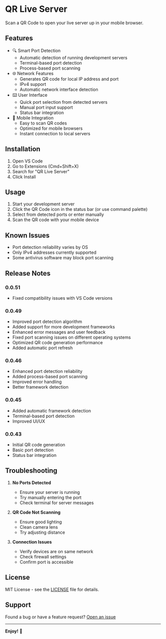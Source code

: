 # QR Live Server

Scan a QR Code to open your live server up in your mobile browser.

## Features

- 🔍 Smart Port Detection
  - Automatic detection of running development servers
  - Terminal-based port detection
  - Process-based port scanning
- 🌐 Network Features
  - Generates QR code for local IP address and port
  - IPv4 support
  - Automatic network interface detection
- ⌨️ User Interface
  - Quick port selection from detected servers
  - Manual port input support
  - Status bar integration
- 📱 Mobile Integration
  - Easy to scan QR codes
  - Optimized for mobile browsers
  - Instant connection to local servers

## Installation

1. Open VS Code
2. Go to Extensions (Cmd+Shift+X)
3. Search for "QR Live Server"
4. Click Install

## Usage

1. Start your development server
2. Click the QR Code icon in the status bar (or use command palette)
3. Select from detected ports or enter manually
4. Scan the QR code with your mobile device

## Known Issues

- Port detection reliability varies by OS
- Only IPv4 addresses currently supported
- Some antivirus software may block port scanning

## Release Notes

### 0.0.51
- Fixed compatibility issues with VS Code versions

### 0.0.49
- Improved port detection algorithm
- Added support for more development frameworks
- Enhanced error messages and user feedback
- Fixed port scanning issues on different operating systems
- Optimized QR code generation performance
- Added automatic port refresh

### 0.0.46
- Enhanced port detection reliability
- Added process-based port scanning
- Improved error handling
- Better framework detection

### 0.0.45
- Added automatic framework detection
- Terminal-based port detection
- Improved UI/UX

### 0.0.43
- Initial QR code generation
- Basic port detection
- Status bar integration

## Troubleshooting

1. **No Ports Detected**
   - Ensure your server is running
   - Try manually entering the port
   - Check terminal for server messages

2. **QR Code Not Scanning**
   - Ensure good lighting
   - Clean camera lens
   - Try adjusting distance

3. **Connection Issues**
   - Verify devices are on same network
   - Check firewall settings
   - Confirm port is accessible

## License

MIT License - see the [LICENSE](LICENSE) file for details.

## Support

Found a bug or have a feature request? [Open an issue](https://github.com/MohammadDousi/ipQrGenerator/issues)

---

**Enjoy!** 🚀

